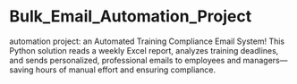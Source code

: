 # Bulk_Email_Automation_Project
automation project: an Automated Training Compliance Email System! This Python solution reads a weekly Excel report, analyzes training deadlines, and sends personalized, professional emails to employees and managers—saving hours of manual effort and ensuring compliance.
